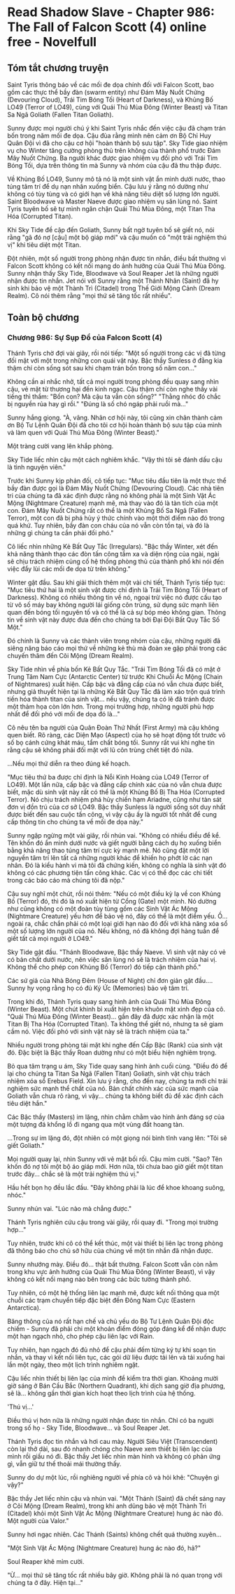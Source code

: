 # Read Shadow Slave - Chapter 986: The Fall of Falcon Scott (4) online free - Novelfull

## Tóm tắt chương truyện

Saint Tyris thông báo về các mối đe dọa chính đối với Falcon Scott, bao gồm các thực thể bầy đàn (swarm entity) như Đám Mây Nuốt Chửng (Devouring Cloud), Trái Tim Bóng Tối (Heart of Darkness), và Khủng Bố LO49 (Terror of LO49), cùng với Quái Thú Mùa Đông (Winter Beast) và Titan Sa Ngã Goliath (Fallen Titan Goliath).

Sunny được mọi người chú ý khi Saint Tyris nhắc đến việc cậu đã chạm trán bốn trong năm mối đe dọa. Cậu đùa rằng mình nên cảm ơn Bộ Chỉ Huy Quân Đội vì đã cho cậu cơ hội "hoàn thành bộ sưu tập". Sky Tide giao nhiệm vụ cho Winter tăng cường phòng thủ trên không của thành phố trước Đám Mây Nuốt Chửng. Ba người khác được giao nhiệm vụ đối phó với Trái Tim Bóng Tối, dựa trên thông tin mà Sunny và nhóm của cậu đã thu thập được.

Về Khủng Bố LO49, Sunny mô tả nó là một sinh vật ẩn mình dưới nước, thao túng tâm trí để dụ nạn nhân xuống biển. Cậu lưu ý rằng nó dường như không có tùy tùng và có giới hạn về khả năng tiêu diệt số lượng lớn người. Saint Bloodwave và Master Naeve được giao nhiệm vụ săn lùng nó. Saint Tyris tuyên bố sẽ tự mình ngăn chặn Quái Thú Mùa Đông, một Titan Tha Hóa (Corrupted Titan).

Khi Sky Tide đề cập đến Goliath, Sunny bất ngờ tuyên bố sẽ giết nó, nói rằng "gã đó nợ [cậu] một bộ giáp mới" và cậu muốn có "một trải nghiệm thú vị" khi tiêu diệt một Titan.

Đột nhiên, một số người trong phòng nhận được tin nhắn, điều bất thường vì Falcon Scott không có kết nối mạng do ảnh hưởng của Quái Thú Mùa Đông. Sunny nhận thấy Sky Tide, Bloodwave và Soul Reaper Jet là những người nhận được tin nhắn. Jet nói với Sunny rằng một Thánh Nhân (Saint) đã hy sinh khi bảo vệ một Thành Trì (Citadel) trong Thế Giới Mộng Cảnh (Dream Realm). Cô nói thêm rằng "mọi thứ sẽ tăng tốc rất nhiều".

## Toàn bộ chương

### Chương 986: Sự Sụp Đổ của Falcon Scott (4)

Thánh Tyris chờ đợi vài giây, rồi nói tiếp: "Một số người trong các vị đã từng đối mặt với một trong những con quái vật này. Bậc thầy Sunless ở đằng kia thậm chí còn sống sót sau khi chạm trán bốn trong số năm con..."

Không cần ai nhắc nhở, tất cả mọi người trong phòng đều quay sang nhìn cậu, vẻ mặt từ thương hại đến kinh ngạc. Cậu thậm chí còn nghe thấy vài tiếng thì thầm: "Bốn con? Mà cậu ta vẫn còn sống?" "Thằng nhóc đó chắc bị nguyền rủa hay gì rồi." "Đúng là số chó ngáp phải ruồi mà..."

Sunny hắng giọng. "À, vâng. Nhân cơ hội này, tôi cũng xin chân thành cảm ơn Bộ Tư Lệnh Quân Đội đã cho tôi cơ hội hoàn thành bộ sưu tập của mình và làm quen với Quái Thú Mùa Đông (Winter Beast)."

Một tràng cười vang lên khắp phòng.

Sky Tide liếc nhìn cậu một cách nghiêm khắc. "Vậy thì tôi sẽ đánh dấu cậu là tình nguyện viên."

Trước khi Sunny kịp phản đối, cô tiếp tục: "Mục tiêu đầu tiên là một thực thể bầy đàn được gọi là Đám Mây Nuốt Chửng (Devouring Cloud). Các nhà tiên tri của chúng ta đã xác định được rằng nó không phải là một Sinh Vật Ác Mộng (Nightmare Creature) mạnh mẽ, mà thay vào đó là tàn tích của một con. Đám Mây Nuốt Chửng rất có thể là một Khủng Bố Sa Ngã (Fallen Terror), một con đã bị phá hủy ý thức chính vào một thời điểm nào đó trong quá khứ. Tuy nhiên, bầy đàn con cháu của nó vẫn còn tồn tại, và đó là những gì chúng ta cần phải đối phó."

Cô liếc nhìn những Kẻ Bất Quy Tắc (Irregulars). "Bậc thầy Winter, xét đến khả năng thành thạo các đòn tấn công tầm xa và diện rộng của ngài, ngài sẽ chịu trách nhiệm củng cố hệ thống phòng thủ của thành phố khi nói đến việc đẩy lùi các mối đe dọa từ trên không."

Winter gật đầu. Sau khi giải thích thêm một vài chi tiết, Thánh Tyris tiếp tục: "Mục tiêu thứ hai là một sinh vật được chỉ định là Trái Tim Bóng Tối (Heart of Darkness). Không có nhiều thông tin về nó, ngoại trừ việc nó được cấu tạo từ vô số máy bay không người lái giống côn trùng, sử dụng sức mạnh liên quan đến bóng tối nguyên tố và có thể là cả sự bóp méo không gian. Thông tin về sinh vật này được đưa đến cho chúng ta bởi Đại Đội Bất Quy Tắc Số Một."

Đó chính là Sunny và các thành viên trong nhóm của cậu, những người đã siêng năng báo cáo mọi thứ về những kẻ thù mà đoàn xe gặp phải trong các chuyến thăm đến Cõi Mộng (Dream Realm).

Sky Tide nhìn về phía bốn Kẻ Bất Quy Tắc. "Trái Tim Bóng Tối đã có mặt ở Trung Tâm Nam Cực (Antarctic Center) từ trước Khi Chuỗi Ác Mộng (Chain of Nightmares) xuất hiện. Cấp bậc và đẳng cấp của nó vẫn chưa được biết, nhưng giả thuyết hiện tại là những Kẻ Bất Quy Tắc đã làm xáo trộn quá trình tiến hóa thành titan của sinh vật... nếu vậy, chúng ta có lẽ đã tránh được một thảm họa còn lớn hơn. Trong mọi trường hợp, những người phù hợp nhất để đối phó với mối đe dọa đó là..."

Cô nêu tên ba người của Quân Đoàn Thứ Nhất (First Army) mà cậu không quen biết. Rõ ràng, các Diện Mạo (Aspect) của họ sẽ hoạt động tốt trước vô số bọ cánh cứng khát máu, tẩm chất bóng tối. Sunny rất vui khi nghe tin rằng cậu sẽ không phải đối mặt với lũ côn trùng chết tiệt đó nữa.

...Nếu mọi thứ diễn ra theo đúng kế hoạch.

"Mục tiêu thứ ba được chỉ định là Nỗi Kinh Hoàng của LO49 (Terror of LO49). Một lần nữa, cấp bậc và đẳng cấp chính xác của nó vẫn chưa được biết, mặc dù sinh vật này rất có thể là một Khủng Bố Bị Tha Hóa (Corrupted Terror). Nó chịu trách nhiệm phá hủy chiến hạm Ariadne, cũng như tàn sát đơn vị đồn trú của cơ sở LO49. Bậc thầy Sunless là người sống sót duy nhất được biết đến sau cuộc tấn công, vì vậy cậu ấy là người tốt nhất để cung cấp thông tin cho chúng ta về mối đe dọa này."

Sunny ngập ngừng một vài giây, rồi nhún vai. "Không có nhiều điều để kể. Tên khốn đó ẩn mình dưới nước và giết người bằng cách dụ họ xuống biển bằng khả năng thao túng tâm trí cực kỳ mạnh mẽ. Nó cũng đặt một lời nguyền tâm trí lên tất cả những người khác để khiến họ phớt lờ các nạn nhân. Đó là kiểu hành vi mà tôi đã chứng kiến, không có nghĩa là sinh vật đó không có các phương tiện tấn công khác. Các vị có thể đọc các chi tiết trong các báo cáo mà chúng tôi đã nộp."

Cậu suy nghĩ một chút, rồi nói thêm: "Nếu có một điều kỳ lạ về con Khủng Bố (Terror) đó, thì đó là nó xuất hiện từ Cổng (Gate) một mình. Nó dường như cũng không có một đoàn tùy tùng gồm các Sinh Vật Ác Mộng (Nightmare Creature) yếu hơn để bảo vệ nó, đây có thể là một điểm yếu. Ồ... ngoài ra, chắc chắn phải có một loại giới hạn nào đó đối với khả năng xóa sổ một số lượng lớn người của nó. Nếu không, nó đã không đợi hàng tuần để giết tất cả mọi người ở LO49."

Sky Tide gật đầu. "Thánh Bloodwave, Bậc thầy Naeve. Vì sinh vật này có vẻ có bản chất dưới nước, nên việc săn lùng nó sẽ là trách nhiệm của hai vị. Không thể cho phép con Khủng Bố (Terror) đó tiếp cận thành phố."

Các sứ giả của Nhà Bóng Đêm (House of Night) chỉ đơn giản gật đầu.... Sunny hy vọng rằng họ có đủ Ký Ức (Memories) bảo vệ tâm trí.

Trong khi đó, Thánh Tyris quay sang hình ảnh của Quái Thú Mùa Đông (Winter Beast). Một chút khinh bỉ xuất hiện trên khuôn mặt xinh đẹp của cô. "Quái Thú Mùa Đông (Winter Beast)... gần đây đã được xác nhận là một Titan Bị Tha Hóa (Corrupted Titan). Ta không thể giết nó, nhưng ta sẽ giam cầm nó. Việc đối phó với sinh vật này sẽ là trách nhiệm của ta."

Nhiều người trong phòng tái mặt khi nghe đến Cấp Bậc (Rank) của sinh vật đó. Đặc biệt là Bậc thầy Roan dường như có một biểu hiện nghiêm trọng.

Bỏ qua tâm trạng u ám, Sky Tide quay sang hình ảnh cuối cùng. "Điều đó để lại cho chúng ta Titan Sa Ngã (Fallen Titan) Goliath, sinh vật chịu trách nhiệm xóa sổ Erebus Field. Xin lưu ý rằng, cho đến nay, chúng ta mới chỉ trải nghiệm sức mạnh thể chất của nó. Bản chất chính xác của sức mạnh của Goliath vẫn chưa rõ ràng, vì vậy... chúng ta không biết đủ để xác định cách tiêu diệt hắn."

Các Bậc thầy (Masters) im lặng, nhìn chằm chằm vào hình ảnh đáng sợ của một tượng đá khổng lồ đi ngang qua một vùng đất hoang tàn.

...Trong sự im lặng đó, đột nhiên có một giọng nói bình tĩnh vang lên: "Tôi sẽ giết Goliath."

Mọi người quay lại, nhìn Sunny với vẻ mặt bối rối. Cậu mỉm cười. "Sao? Tên khốn đó nợ tôi một bộ áo giáp mới. Hơn nữa, tôi chưa bao giờ giết một titan trước đây... chắc sẽ là một trải nghiệm thú vị."

Hầu hết bọn họ đều lắc đầu. "Đây không phải là lúc để khoe khoang suông, nhóc."

Sunny nhún vai. "Lúc nào mà chẳng được."

Thánh Tyris nghiên cứu cậu trong vài giây, rồi quay đi. "Trong mọi trường hợp..."

Tuy nhiên, trước khi cô có thể kết thúc, một vài thiết bị liên lạc trong phòng đã thông báo cho chủ sở hữu của chúng về một tin nhắn đã nhận được.

Sunny nhướng mày. Điều đó... thật bất thường. Falcon Scott vẫn còn nằm trong khu vực ảnh hưởng của Quái Thú Mùa Đông (Winter Beast), vì vậy không có kết nối mạng nào bên trong các bức tường thành phố.

Tuy nhiên, có một hệ thống liên lạc mạnh mẽ, được kết nối thông qua một chuỗi các trạm chuyển tiếp đặc biệt đến Đông Nam Cực (Eastern Antarctica).

Băng thông của nó rất hạn chế và chủ yếu do Bộ Tư Lệnh Quân Đội độc chiếm - Sunny đã phải chi một khoản điểm đóng góp đáng kể để nhận được một hạn ngạch nhỏ, cho phép cậu liên lạc với Rain.

Tuy nhiên, hạn ngạch đó đủ nhỏ để cậu phải đếm từng ký tự khi soạn tin nhắn, và thay vì kết nối liên tục, các gói dữ liệu được tải lên và tải xuống hai lần một ngày, theo một lịch trình nghiêm ngặt.

Cậu liếc nhìn thiết bị liên lạc của mình để kiểm tra thời gian. Khoảng mười giờ sáng ở Bán Cầu Bắc (Northern Quadrant), khi dịch sang giờ địa phương, sẽ là... không gần thời gian kích hoạt theo lịch trình của hệ thống.

'Thú vị...'

Điều thú vị hơn nữa là những người nhận được tin nhắn. Chỉ có ba người trong số họ - Sky Tide, Bloodwave... và Soul Reaper Jet.

Thánh Tyris đọc tin nhắn và hơi cau mày. Người Siêu Việt (Transcendent) còn lại thở dài, sau đó nhanh chóng cho Naeve xem thiết bị liên lạc của mình rồi giấu nó đi. Bậc thầy Jet liếc nhìn màn hình và không có phản ứng gì, vẫn giữ tư thế thoải mái thường thấy.

Sunny do dự một lúc, rồi nghiêng người về phía cô và hỏi khẽ: "Chuyện gì vậy?"

Bậc thầy Jet liếc nhìn cậu và nhún vai. "Một Thánh (Saint) đã chết sáng nay ở Cõi Mộng (Dream Realm), trong khi anh dũng bảo vệ một Thành Trì (Citadel) khỏi một Sinh Vật Ác Mộng (Nightmare Creature) hung ác nào đó. Một người của Valor."

Sunny hơi ngạc nhiên. Các Thánh (Saints) không chết quá thường xuyên...

"Một Sinh Vật Ác Mộng (Nightmare Creature) hung ác nào đó, hả?"

Soul Reaper khẽ mỉm cười.

"Ừ... mọi thứ sẽ tăng tốc rất nhiều bây giờ. Không phải là nó quan trọng với chúng ta ở đây. Hiện tại..."